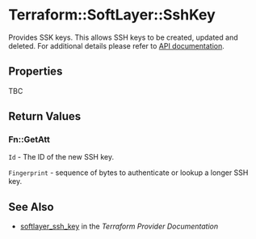 # Terraform::SoftLayer::SshKey

Provides SSK keys. This allows SSH keys to be created, updated and deleted.
For additional details please refer to [API documentation](http://sldn.softlayer.com/reference/datatypes/SoftLayer_Security_Ssh_Key).

## Properties

TBC

## Return Values

### Fn::GetAtt

`Id` - The ID of the new SSH key.

`Fingerprint` - sequence of bytes to authenticate or lookup a longer SSH key.

## See Also

* [softlayer_ssh_key](https://www.terraform.io/docs/providers/softlayer/r/ssh_key.html) in the _Terraform Provider Documentation_